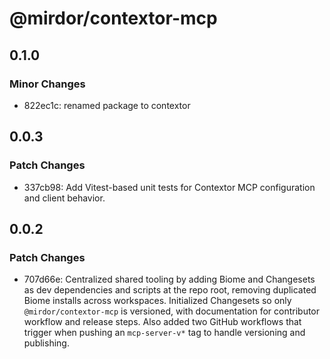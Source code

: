 # @mirdor/contextor-mcp

## 0.1.0

### Minor Changes

- 822ec1c: renamed package to contextor

## 0.0.3

### Patch Changes

- 337cb98: Add Vitest-based unit tests for Contextor MCP configuration and client behavior.

## 0.0.2

### Patch Changes

- 707d66e: Centralized shared tooling by adding Biome and Changesets as dev dependencies and scripts at the repo root, removing duplicated Biome installs across workspaces. Initialized Changesets so only `@mirdor/contextor-mcp` is versioned, with documentation for contributor workflow and release steps. Also added two GitHub workflows that trigger when pushing an `mcp-server-v*` tag to handle versioning and publishing.
